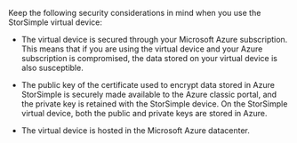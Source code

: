<!--v-sharos 10/13/2105 virtual device security-->

Keep the following security considerations in mind when you use the StorSimple virtual device:

* The virtual device is secured through your Microsoft Azure subscription. This means that if you are using the virtual device and your Azure subscription is compromised, the data stored on your virtual device is also susceptible.

* The public key of the certificate used to encrypt data stored in Azure StorSimple is securely made available to the Azure classic portal, and the private key is retained with the StorSimple device. On the StorSimple virtual device, both the public and private keys are stored in Azure.

* The virtual device is hosted in the Microsoft Azure datacenter.


